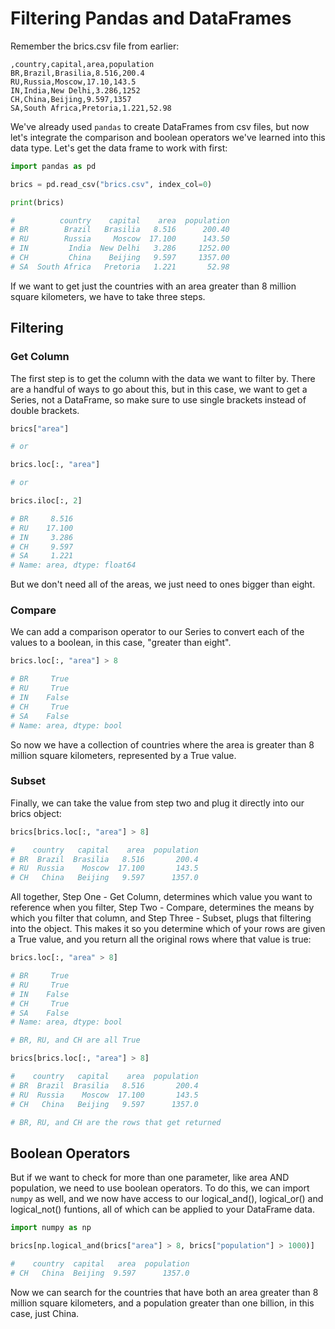 # Filtering Pandas and DataFrames

Remember the brics.csv file from earlier:

```csv
,country,capital,area,population
BR,Brazil,Brasilia,8.516,200.4
RU,Russia,Moscow,17.10,143.5
IN,India,New Delhi,3.286,1252
CH,China,Beijing,9.597,1357
SA,South Africa,Pretoria,1.221,52.98
```

We've already used `pandas` to create DataFrames from csv files, but now let's integrate the comparison and boolean operators we've learned into this data type. Let's get the data frame to work with first:

```py
import pandas as pd

brics = pd.read_csv("brics.csv", index_col=0)

print(brics)

#          country    capital    area  population
# BR        Brazil   Brasilia   8.516      200.40
# RU        Russia     Moscow  17.100      143.50
# IN         India  New Delhi   3.286     1252.00
# CH         China    Beijing   9.597     1357.00
# SA  South Africa   Pretoria   1.221       52.98
```

If we want to get just the countries with an area greater than 8 million square kilometers, we have to take three steps.

## Filtering

### Get Column

The first step is to get the column with the data we want to filter by. There are a handful of ways to go about this, but in this case, we want to get a Series, not a DataFrame, so make sure to use single brackets instead of double brackets.

```py
brics["area"]

# or

brics.loc[:, "area"]

# or

brics.iloc[:, 2]

# BR     8.516
# RU    17.100
# IN     3.286
# CH     9.597
# SA     1.221
# Name: area, dtype: float64
```

But we don't need all of the areas, we just need to ones bigger than eight.

### Compare

We can add a comparison operator to our Series to convert each of the values to a boolean, in this case, "greater than eight".

```py
brics.loc[:, "area"] > 8

# BR     True
# RU     True
# IN    False
# CH     True
# SA    False
# Name: area, dtype: bool
```

So now we have a collection of countries where the area is greater than 8 million square kilometers, represented by a True value.

### Subset

Finally, we can take the value from step two and plug it directly into our brics object:

```py
brics[brics.loc[:, "area"] > 8]

#    country   capital    area  population
# BR  Brazil  Brasilia   8.516       200.4
# RU  Russia    Moscow  17.100       143.5
# CH   China   Beijing   9.597      1357.0
```

All together, Step One - Get Column, determines which value you want to reference when you filter, Step Two - Compare, determines the means by which you filter that column, and Step Three - Subset, plugs that filtering into the object. This makes it so you determine which of your rows are given a True value, and you return all the original rows where that value is true:

```py
brics.loc[:, "area" > 8]

# BR     True
# RU     True
# IN    False
# CH     True
# SA    False
# Name: area, dtype: bool

# BR, RU, and CH are all True

brics[brics.loc[:, "area"] > 8]

#    country   capital    area  population
# BR  Brazil  Brasilia   8.516       200.4
# RU  Russia    Moscow  17.100       143.5
# CH   China   Beijing   9.597      1357.0

# BR, RU, and CH are the rows that get returned
```

## Boolean Operators

But if we want to check for more than one parameter, like area AND population, we need to use boolean operators. To do this, we can import `numpy` as well, and we now have access to our logical_and(), logical_or() and logical_not() funtions, all of which can be applied to your DataFrame data.

```py
import numpy as np

brics[np.logical_and(brics["area"] > 8, brics["population"] > 1000)]

#    country  capital   area  population
# CH   China  Beijing  9.597      1357.0
```

Now we can search for the countries that have both an area greater than 8 million square kilometers, and a population greater than one billion, in this case, just China.
